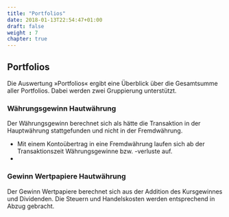 ```yaml
---
title: "Portfolios"
date: 2018-01-13T22:54:47+01:00
draft: false
weight : 7
chapter: true
---
```

## Portfolios
Die Auswertung »Portfolios« ergibt eine Überblick über die Gesamtsumme aller Portfolios. Dabei werden zwei Gruppierung unterstützt.

### Währungsgewinn Hautwährung
Der Währungsgewinn berechnet sich als hätte die Transaktion in der Hauptwährung stattgefunden und nicht in der Fremdwährung.
- Mit einem Kontoübertrag in eine Fremdwährung laufen sich ab der Transaktionszeit Währungsgewinne bzw. -verluste auf. 
- 

### Gewinn Wertpapiere Hautwährung
Der Gewinn Wertpapiere berechnet sich aus der Addition des Kursgewinnes und Dividenden. Die Steuern und Handelskosten werden entsprechend in Abzug gebracht. 
